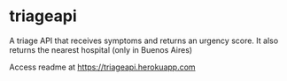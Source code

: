 # triageapi
A triage API that receives symptoms and returns an urgency score. It also returns the nearest hospital (only in Buenos Aires)

Access readme at https://triageapi.herokuapp.com
